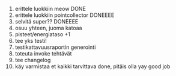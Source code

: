 1. erittele luokkiin meow DONE 
2. erittele luokkiin pointcollector DONEEEE
3. selvitä super?? DONEEEE
4. osuu yhteen, juoma katoaa
5. pisteet/energiataso +1
6. tee yks testi!
7. testikattavuusraportin generointi
8. toteuta invoke tehtävät 
9. tee changelog
10. käy varmistaa et kaikki tarvittava done, pitäis olla yay good job